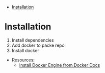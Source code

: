 - [Installation](#Installation)

# Installation

1. Install dependencies
2. Add docker to packe repo
3. Install docker

- Resources:
  - [Install Docker Engine from Docker Docs](https://docs.docker.com/engine/install/ubuntu/)
